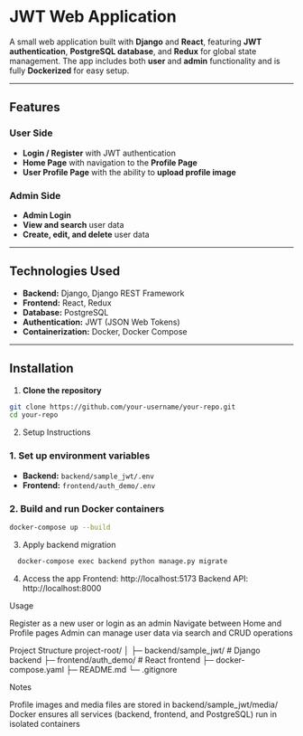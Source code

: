 # JWT Web Application

A small web application built with **Django** and **React**, featuring **JWT authentication**, **PostgreSQL database**, and **Redux** for global state management. The app includes both **user** and **admin** functionality and is fully **Dockerized** for easy setup.

---

## Features

### User Side
- **Login / Register** with JWT authentication
- **Home Page** with navigation to the **Profile Page**
- **User Profile Page** with the ability to **upload profile image**

### Admin Side
- **Admin Login**
- **View and search** user data
- **Create, edit, and delete** user data

---

## Technologies Used
- **Backend:** Django, Django REST Framework
- **Frontend:** React, Redux
- **Database:** PostgreSQL
- **Authentication:** JWT (JSON Web Tokens)
- **Containerization:** Docker, Docker Compose

---

## Installation

1. **Clone the repository**
```bash
git clone https://github.com/your-username/your-repo.git
cd your-repo
```

2. Setup Instructions

### 1. Set up environment variables
- **Backend:** `backend/sample_jwt/.env`
- **Frontend:** `frontend/auth_demo/.env`

### 2. Build and run Docker containers
```bash
docker-compose up --build
```
3. Apply backend migration
 ```bash
   docker-compose exec backend python manage.py migrate
```
4. Access the app
Frontend: http://localhost:5173
Backend API: http://localhost:8000

Usage

Register as a new user or login as an admin
Navigate between Home and Profile pages
Admin can manage user data via search and CRUD operations

Project Structure
project-root/
│
├─ backend/sample_jwt/       # Django backend
├─ frontend/auth_demo/       # React frontend
├─ docker-compose.yaml
├─ README.md
└─ .gitignore

Notes

Profile images and media files are stored in backend/sample_jwt/media/
Docker ensures all services (backend, frontend, and PostgreSQL) run in isolated containers


